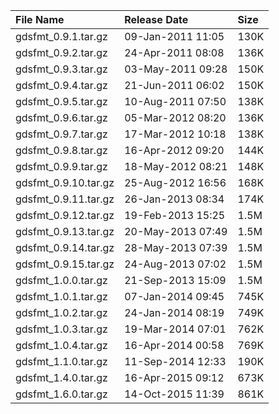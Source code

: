 | File Name               | Release Date      | Size |
|:------------------------|:------------------|:-----|
| gdsfmt_0.9.1.tar.gz     | 09-Jan-2011 11:05 | 130K |
| gdsfmt_0.9.2.tar.gz     | 24-Apr-2011 08:08 | 136K |
| gdsfmt_0.9.3.tar.gz     | 03-May-2011 09:28 | 150K |
| gdsfmt_0.9.4.tar.gz     | 21-Jun-2011 06:02 | 150K |
| gdsfmt_0.9.5.tar.gz     | 10-Aug-2011 07:50 | 138K |
| gdsfmt_0.9.6.tar.gz     | 05-Mar-2012 08:20 | 136K |
| gdsfmt_0.9.7.tar.gz     | 17-Mar-2012 10:18 | 138K |
| gdsfmt_0.9.8.tar.gz     | 16-Apr-2012 09:20 | 144K |
| gdsfmt_0.9.9.tar.gz     | 18-May-2012 08:21 | 148K |
| gdsfmt_0.9.10.tar.gz    | 25-Aug-2012 16:56 | 168K |
| gdsfmt_0.9.11.tar.gz    | 26-Jan-2013 08:34 | 174K |
| gdsfmt_0.9.12.tar.gz    | 19-Feb-2013 15:25 | 1.5M |
| gdsfmt_0.9.13.tar.gz    | 20-May-2013 07:49 | 1.5M |
| gdsfmt_0.9.14.tar.gz    | 28-May-2013 07:39 | 1.5M |
| gdsfmt_0.9.15.tar.gz    | 24-Aug-2013 07:02 | 1.5M |
| gdsfmt_1.0.0.tar.gz     | 21-Sep-2013 15:09 | 1.5M |
| gdsfmt_1.0.1.tar.gz     | 07-Jan-2014 09:45 | 745K |
| gdsfmt_1.0.2.tar.gz     | 24-Jan-2014 08:19 | 749K |
| gdsfmt_1.0.3.tar.gz     | 19-Mar-2014 07:01 | 762K |
| gdsfmt_1.0.4.tar.gz     | 16-Apr-2014 00:58 | 769K |
| gdsfmt_1.1.0.tar.gz     | 11-Sep-2014 12:33 | 190K |
| gdsfmt_1.4.0.tar.gz     | 16-Apr-2015 09:12 | 673K |
| gdsfmt_1.6.0.tar.gz     | 14-Oct-2015 11:39 | 861K |
